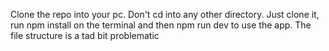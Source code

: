 Clone the repo into your pc. Don't cd into any other directory. Just clone it, run npm install on the terminal and then npm run dev to use the app. The file structure is a tad bit problematic
